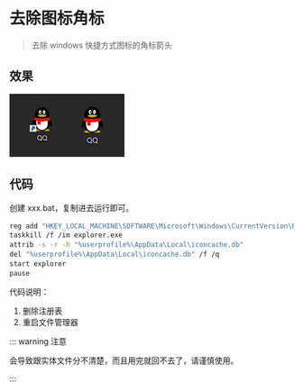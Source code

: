 # 去除图标角标

> 去除 windows 快捷方式图标的角标箭头

## 效果

![去除图标箭头](./img/remove-arrow.png)

## 代码

创建 xxx.bat，复制进去运行即可。

```bash
reg add "HKEY_LOCAL_MACHINE\SOFTWARE\Microsoft\Windows\CurrentVersion\Explorer\Shell Icons" /v 29 /d "%systemroot%\system32\imageres.dll,197" /t reg_sz /f
taskkill /f /im explorer.exe
attrib -s -r -h "%userprofile%\AppData\Local\iconcache.db"
del "%userprofile%\AppData\Local\iconcache.db" /f /q
start explorer
pause
```

代码说明：

1. 删除注册表
2. 重启文件管理器

::: warning 注意

会导致跟实体文件分不清楚，而且用完就回不去了，请谨慎使用。

:::